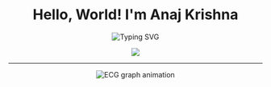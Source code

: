 # <div align="center"> Hello, World! I'm Anaj Krishna</div>

<div align="center">
  
  ![Typing SVG](https://readme-typing-svg.herokuapp.com?font=Fira+Code&weight=600&size=22&pause=1000&color=38BDAE&center=true&vCenter=true&random=false&width=500&lines=Full+Stack+Developer;Machine+Learning+Enthusiast;Problem+Solver;Perpetual+Learner)
  
</div>


<p align="center">
  <img src="https://skillicons.dev/icons?i=python,react,js,html,css,nodejs,express,mongodb,postgres,git,github,docker,figma" />
</p>

---
<p align="center">
  <img src="https://raw.githubusercontent.com/yourusername/yourrepo/main/ecg.gif" alt="ECG graph animation" />
</p>
